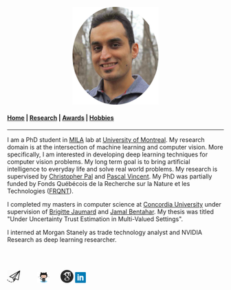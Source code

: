 <p align="center">
  <img src="Images/profile.jpg" width="200"/>
</p>

#### [Home](index.md) | [Research](research.md) | [Awards](awards.md) | [Hobbies](hobbies.md)

-----------------------------

I am a PhD student in [MILA](https://mila.quebec/en/) lab at [University of Montreal](http://www.umontreal.ca/en/). My research domain is at the intersection of machine learning and computer vision. More specifically, I am interested in developing deep learning techniques for computer vision problems. My long term goal is to bring artificial intelligence to everyday life and solve real world problems. My research is supervised by [Christopher Pal](https://scholar.google.ca/citations?user=1ScWJOoAAAAJ&hl=en) and [Pascal Vincent](https://scholar.google.com/citations?user=WBCKQMsAAAAJ). My PhD was partially funded by Fonds Québécois de la Recherche sur la Nature et les Technologies ([FRQNT](http://www.frqnt.gouv.qc.ca/en/le-frqnt)).

I completed my masters in computer science at [Concordia University](https://www.concordia.ca/) under supervision of [Brigitte Jaumard](https://www.brigittejaumard.com/) and [Jamal Bentahar](https://users.encs.concordia.ca/~bentahar/). My thesis was titled "Under Uncertainty Trust Estimation in Multi-Valued Settings". 

I interned at Morgan Stanely as trade technology analyst and NVIDIA Research as deep learning researcher.

<br/>
<br/>

<a href="mailto:honaris@iro.umontreal.ca"><img src="Images/social/email_fun.png" width="30"></a> $\qquad$
[<img src="Images/social/github_cat.png" width="30">](https://github.com/SinaHonari) $\quad$
[<img src="Images/social/gscholar.png" width="30">](https://scholar.google.com/citations?user=8uou2n4AAAAJ&hl=en)
[<img src="Images/social/linkedin.png" width="25">](https://www.linkedin.com/in/sinahonari)
